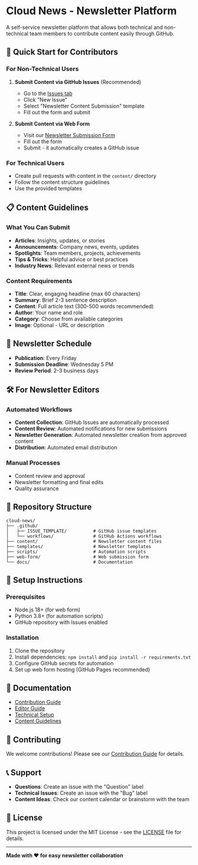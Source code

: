 # Cloud News - Newsletter Platform

A self-service newsletter platform that allows both technical and non-technical team members to contribute content easily through GitHub.

## 🚀 Quick Start for Contributors

### For Non-Technical Users

1. **Submit Content via GitHub Issues** (Recommended)
   - Go to the [Issues tab](https://github.com/your-org/cloud-news/issues)
   - Click "New Issue"
   - Select "Newsletter Content Submission" template
   - Fill out the form and submit

2. **Submit Content via Web Form**
   - Visit our [Newsletter Submission Form](https://your-org.github.io/cloud-news/)
   - Fill out the form
   - Submit - it automatically creates a GitHub issue

### For Technical Users

- Create pull requests with content in the `content/` directory
- Follow the content structure guidelines
- Use the provided templates

## 📋 Content Guidelines

### What You Can Submit

- **Articles**: Insights, updates, or stories
- **Announcements**: Company news, events, updates
- **Spotlights**: Team members, projects, achievements
- **Tips & Tricks**: Helpful advice or best practices
- **Industry News**: Relevant external news or trends

### Content Requirements

- **Title**: Clear, engaging headline (max 60 characters)
- **Summary**: Brief 2-3 sentence description
- **Content**: Full article text (300-500 words recommended)
- **Author**: Your name and role
- **Category**: Choose from available categories
- **Image**: Optional - URL or description

## 📅 Newsletter Schedule

- **Publication**: Every Friday
- **Submission Deadline**: Wednesday 5 PM
- **Review Period**: 2-3 business days

## 🛠️ For Newsletter Editors

### Automated Workflows

- **Content Collection**: GitHub Issues are automatically processed
- **Content Review**: Automated notifications for new submissions
- **Newsletter Generation**: Automated newsletter creation from approved content
- **Distribution**: Automated email distribution

### Manual Processes

- Content review and approval
- Newsletter formatting and final edits
- Quality assurance

## 📁 Repository Structure

```
cloud-news/
├── .github/
│   ├── ISSUE_TEMPLATE/          # GitHub issue templates
│   └── workflows/               # GitHub Actions workflows
├── content/                     # Newsletter content files
├── templates/                   # Newsletter templates
├── scripts/                     # Automation scripts
├── web-form/                    # Web submission form
└── docs/                        # Documentation
```

## 🔧 Setup Instructions

### Prerequisites

- Node.js 18+ (for web form)
- Python 3.8+ (for automation scripts)
- GitHub repository with Issues enabled

### Installation

1. Clone the repository
2. Install dependencies: `npm install` and `pip install -r requirements.txt`
3. Configure GitHub secrets for automation
4. Set up web form hosting (GitHub Pages recommended)

## 📖 Documentation

- [Contribution Guide](docs/CONTRIBUTION_GUIDE.md)
- [Editor Guide](docs/EDITOR_GUIDE.md)
- [Technical Setup](docs/TECHNICAL_SETUP.md)
- [Content Guidelines](docs/CONTENT_GUIDELINES.md)

## 🤝 Contributing

We welcome contributions! Please see our [Contribution Guide](docs/CONTRIBUTION_GUIDE.md) for details.

## 📞 Support

- **Questions**: Create an issue with the "Question" label
- **Technical Issues**: Create an issue with the "Bug" label
- **Content Ideas**: Check our content calendar or brainstorm with the team

## 📄 License

This project is licensed under the MIT License - see the [LICENSE](LICENSE) file for details.

---

**Made with ❤️ for easy newsletter collaboration**
